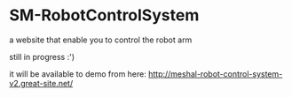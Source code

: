 # SM-RobotControlSystem
a website that enable you to control the robot arm


still in progress :')

it will be available to demo from here: 
http://meshal-robot-control-system-v2.great-site.net/
